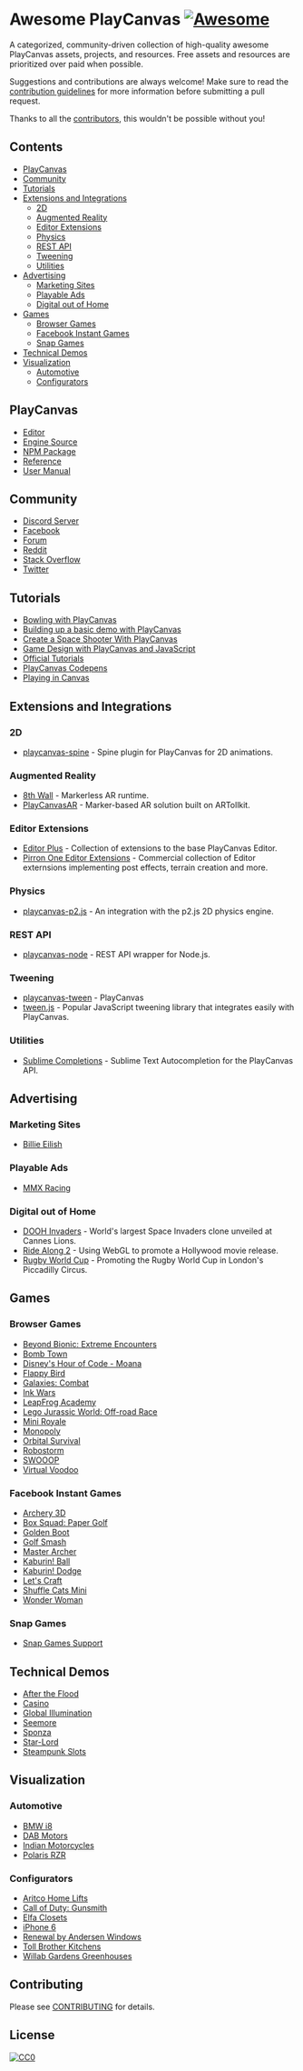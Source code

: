 # Awesome PlayCanvas [![Awesome](https://awesome.re/badge.svg)](https://awesome.re)

A categorized, community-driven collection of high-quality awesome PlayCanvas assets, projects, and resources. Free assets and resources are prioritized over paid when possible.

Suggestions and contributions are always welcome! Make sure to read the [contribution guidelines](https://github.com/playcanvas/awesome-playcanvas/blob/master/CONTRIBUTING.md) for more information before submitting a pull request.

Thanks to all the [contributors](https://github.com/playcanvas/awesome-playcanvas/graphs/contributors), this wouldn't be possible without you!

## Contents

- [PlayCanvas](#playcanvas)
- [Community](#community)
- [Tutorials](#tutorials)
- [Extensions and Integrations](#extensions-and-integrations)
  - [2D](#2d)
  - [Augmented Reality](#augmented-reality)
  - [Editor Extensions](#editor-extensions)
  - [Physics](#physics)
  - [REST API](#rest-api)
  - [Tweening](#tweening)
  - [Utilities](#utilities)
- [Advertising](#advertising)
  - [Marketing Sites](#marketing-sites)
  - [Playable Ads](#playable-ads)
  - [Digital out of Home](#digital-out-of-home)
- [Games](#games)
  - [Browser Games](#browser-games)
  - [Facebook Instant Games](#facebook-instant-games)
  - [Snap Games](#snap-games)
- [Technical Demos](#technical-demos)
- [Visualization](#visualization)
  - [Automotive](#automotive)
  - [Configurators](#configurators)

## PlayCanvas

- [Editor](https://playcanvas.com/)
- [Engine Source](https://github.com/playcanvas/engine)
- [NPM Package](https://www.npmjs.com/package/playcanvas)
- [Reference](https://developer.playcanvas.com/en/api/)
- [User Manual](https://developer.playcanvas.com/en/user-manual/)

## Community

- [Discord Server](https://discord.gg/tjJWEHT)
- [Facebook](https://www.facebook.com/playcanvas/)
- [Forum](https://forum.playcanvas.com/)
- [Reddit](https://www.reddit.com/r/PlayCanvas/)
- [Stack Overflow](https://stackoverflow.com/questions/tagged/playcanvas)
- [Twitter](https://twitter.com/playcanvas)

## Tutorials

- [Bowling with PlayCanvas](https://www.gamefromscratch.com/post/2017/05/25/PlayCanvas-Engine-Revisited.aspx)
- [Building up a basic demo with PlayCanvas](https://developer.mozilla.org/en-US/docs/Games/Techniques/3D_on_the_web/Building_up_a_basic_demo_with_PlayCanvas)
- [Create a Space Shooter With PlayCanvas](https://gamedevelopment.tutsplus.com/tutorials/create-a-space-shooter-with-playcanvas-part-1--cms-28066)
- [Game Design with PlayCanvas and JavaScript](https://www.codemahal.com/tutorials/playcanvas/)
- [Official Tutorials](https://developer.playcanvas.com/en/tutorials/)
- [PlayCanvas Codepens](https://codepen.io/playcanvas/)
- [Playing in Canvas](http://pirron.one/playingincanvas/)

## Extensions and Integrations

### 2D

- [playcanvas-spine](https://github.com/playcanvas/playcanvas-spine) - Spine plugin for PlayCanvas for 2D animations.

### Augmented Reality

- [8th Wall](https://www.8thwall.com/docs/web/#getting-started-with-playcanvas) - Markerless AR runtime.
- [PlayCanvasAR](https://github.com/playcanvas/playcanvas-ar) - Marker-based AR solution built on ARTollkit.

### Editor Extensions

- [Editor Plus](https://chrome.google.com/webstore/detail/playcanvas-editor-plus/ebedfcjmndjbaboecddbbjjjoleddfap?hl=en) - Collection of extensions to the base PlayCanvas Editor.
- [Pirron One Editor Extensions](https://pic.pirron-rodon.one) - Commercial collection of Editor externsions implementing post effects, terrain creation and more.

### Physics

- [playcanvas-p2.js](https://github.com/playcanvas/playcanvas-p2.js) - An integration with the p2.js 2D physics engine.

### REST API

- [playcanvas-node](https://github.com/yushimatenjin/playcanvas-node) - REST API wrapper for Node.js.

### Tweening

- [playcanvas-tween](https://github.com/playcanvas/playcanvas-tween) - PlayCanvas
- [tween.js](https://github.com/tweenjs/tween.js/) - Popular JavaScript tweening library that integrates easily with PlayCanvas.

### Utilities

- [Sublime Completions](https://github.com/playcanvas/sublime-completions) - Sublime Text Autocompletion for the PlayCanvas API.

## Advertising

### Marketing Sites

- [Billie Eilish](https://site.billieeilish.com/)

### Playable Ads

- [MMX Racing](http://mmx.playcanvas.com/?truck=johncena)

### Digital out of Home

- [DOOH Invaders](https://vimeo.com/136313614) - World's largest Space Invaders clone unveiled at Cannes Lions.
- [Ride Along 2](https://vimeo.com/152996271) - Using WebGL to promote a Hollywood movie release.
- [Rugby World Cup](https://www.youtube.com/watch?v=onOJBCC8R7A) - Promoting the Rugby World Cup in London's Piccadilly Circus.

## Games

### Browser Games

- [Beyond Bionic: Extreme Encounters](https://www.bbc.co.uk/cbbc/games/beyond-bionic-extreme-encounters)
- [Bomb Town](http://bomb.town/)
- [Disney's Hour of Code - Moana](http://partners.disney.com/hour-of-code)
- [Flappy Bird](https://playcanv.as/p/2OlkUaxF/)
- [Galaxies: Combat](https://playcanv.as/p/Ikq6Uk6A/)
- [Ink Wars](https://inkwars.io/)
- [LeapFrog Academy](https://www.leapfrog.com/en-us/app-center/everywhere/landing.jsp)
- [Lego Jurassic World: Off-road Race](https://www.toggo.de/spiele/jurassic-world/jurassic-world-das-gelaenderennen-6727.htm)
- [Mini Royale](https://miniroyale.io/)
- [Monopoly](http://benbean.openode.io/monopoly-io/?play=true)
- [Orbital Survival](https://playcanv.as/p/3G3RnfUz/)
- [Robostorm](https://robostorm.io/)
- [SWOOOP](https://playcanv.as/p/JtL2iqIH/)
- [Virtual Voodoo](http://www.miniclip.com/games/virtual-voodoo/en/)

### Facebook Instant Games

- [Archery 3D](https://www.facebook.com/instantgames/2236502786367605/)
- [Box Squad: Paper Golf](https://www.facebook.com/boxsquadpapergolf/)
- [Golden Boot](https://www.facebook.com/PlayGoldenBoot/)
- [Golf Smash](https://www.facebook.com/instantgames/play/1970975726314259/)
- [Master Archer](https://www.facebook.com/instantgames/1315812941823883/)
- [Kaburin! Ball](https://www.facebook.com/KaburinBall/)
- [Kaburin! Dodge](https://www.facebook.com/KaburinDodge/)
- [Let's Craft](https://www.facebook.com/instantgames/play/351725822100289/)
- [Shuffle Cats Mini](https://www.facebook.com/ShuffleCatsMini/)
- [Wonder Woman](https://www.facebook.com/wonderwomanfilm/posts/670093776494156/)

### Snap Games

- [Snap Games Support](https://support.snapchat.com/en-GB/a/games)

## Technical Demos

- [After the Flood](https://playcanv.as/p/44MRmJRU/)
- [Casino](https://playcanv.as/p/LpmXGUe6/)
- [Global Illumination](https://playcanv.as/p/ZV4PW6wr/)
- [Seemore](https://playcanv.as/p/MflWvdTW/)
- [Sponza](https://playcanv.as/p/txPePQvy/)
- [Star-Lord](https://playcanv.as/p/SA7hVBLt/)
- [Steampunk Slots](https://playcanv.as/p/nL1dYbMv)

## Visualization

### Automotive

- [BMW i8](http://car.playcanvas.com)
- [DAB Motors](https://dabmotors.com/configurator/)
- [Indian Motorcycles](https://www.indianmotorcycle.com/en-us/scout-bobber/build-color/)
- [Polaris RZR](https://rzr.polaris.com/en-us/build-model/)

### Configurators

- [Aritco Home Lifts](http://www.aritcohomelifts.com/build-your-lift/)
- [Call of Duty: Gunsmith](http://gun.playcanvas.com/)
- [Elfa Closets](http://elfa.com/sv-se/planner)
- [iPhone 6](http://phone.playcanvas.com)
- [Renewal by Andersen Windows](https://www.renewalbyandersen.com/windows-doors/replacement-windows/double-hung)
- [Toll Brother Kitchens](https://3d.tollbrothers.com/kitchen-visualizer/)
- [Willab Gardens Greenhouses](http://www.vaxthusguiden.se/)

## Contributing

Please see [CONTRIBUTING](https://github.com/playcanvas/awesome-playcanvas/blob/master/CONTRIBUTING.md) for details.

## License

[![CC0](http://mirrors.creativecommons.org/presskit/buttons/88x31/svg/cc-zero.svg)](https://creativecommons.org/publicdomain/zero/1.0/)
